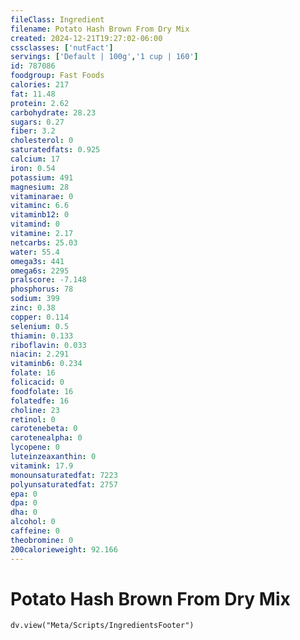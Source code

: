```yaml
---
fileClass: Ingredient
filename: Potato Hash Brown From Dry Mix
created: 2024-12-21T19:27:02-06:00
cssclasses: ['nutFact']
servings: ['Default | 100g','1 cup | 160']
id: 787086
foodgroup: Fast Foods
calories: 217
fat: 11.48
protein: 2.62
carbohydrate: 28.23
sugars: 0.27
fiber: 3.2
cholesterol: 0
saturatedfats: 0.925
calcium: 17
iron: 0.54
potassium: 491
magnesium: 28
vitaminarae: 0
vitaminc: 6.6
vitaminb12: 0
vitamind: 0
vitamine: 2.17
netcarbs: 25.03
water: 55.4
omega3s: 441
omega6s: 2295
pralscore: -7.148
phosphorus: 78
sodium: 399
zinc: 0.38
copper: 0.114
selenium: 0.5
thiamin: 0.133
riboflavin: 0.033
niacin: 2.291
vitaminb6: 0.234
folate: 16
folicacid: 0
foodfolate: 16
folatedfe: 16
choline: 23
retinol: 0
carotenebeta: 0
carotenealpha: 0
lycopene: 0
luteinzeaxanthin: 0
vitamink: 17.9
monounsaturatedfat: 7223
polyunsaturatedfat: 2757
epa: 0
dpa: 0
dha: 0
alcohol: 0
caffeine: 0
theobromine: 0
200calorieweight: 92.166
---
```


# Potato Hash Brown From Dry Mix

```dataviewjs
dv.view("Meta/Scripts/IngredientsFooter")
```